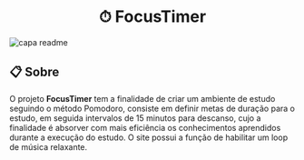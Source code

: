 <h1 align="center">⏱ FocusTimer </h1>

![capa readme](https://user-images.githubusercontent.com/107089633/210022053-91a97964-0b8c-4ac6-aab6-6c0f581c5ceb.gif)

## 📋 Sobre

O projeto **FocusTimer** tem a finalidade de criar um ambiente de estudo seguindo o método Pomodoro, consiste em definir metas de duração para o estudo, em seguida intervalos de 15 minutos para descanso, cujo a finalidade é absorver com mais eficiência os conhecimentos aprendidos durante a execução do estudo. O site possui a função de habilitar um loop de música relaxante.
